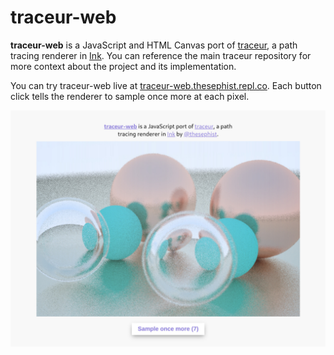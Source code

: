 # traceur-web

**traceur-web** is a JavaScript and HTML Canvas port of [traceur](https://github.com/thesephist/traceur), a path tracing renderer in [Ink](https://github.com/thesephist/ink). You can reference the main traceur repository for more context about the project and its implementation.

You can try traceur-web live at [traceur-web.thesephist.repl.co](https://traceur-web.thesephist.repl.co/). Each button click tells the renderer to sample once more at each pixel.

![traceur-web screenshot](screenshot.jpg)
